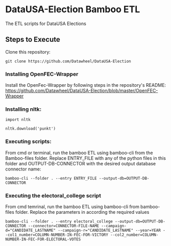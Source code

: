 # DataUSA-Election Bamboo ETL
The ETL scripts for DataUSA Elections

## Steps to Execute
Clone this repository:
```
git clone https://github.com/Datawheel/DataUSA-Election
```

### Installing OpenFEC-Wrapper
Install the OpenFec-Wrapper by following steps in the repository's README: 
https://github.com/Datawheel/DataUSA-Election/blob/master/OpenFEC-Wrapper
 
### Installing nltk:
 
 ```
 import nltk
 ```
 
 ```
 nltk.download('punkt')
 ```

### Executing scripts:
From cmd or terminal, run the bamboo ETL using bamboo-cli from the Bamboo-files folder. Replace ENTRY_FILE with any of the python files in this folder and OUTPUT-DB-CONNECTOR with the desired output database connector name:
```
bamboo-cli --folder . --entry ENTRY_FILE --output-db=OUTPUT-DB-CONNECTOR
```
### Executing the electoral_college script
From cmd temrinal, run the bamboo ETL using bamboo-cli from bamboo-files folder. Replace the parameters in according the required values
```
bamboo-cli --folder . --entry electoral_college --output-db=OUTPUT-DB-CONNECTOR --connector=CONNECTOR-FILE-NAME --campaign-d="CANDIDATE_LASTNAME" --campaign-r="CANDIDATE_LASTNAME" --year=YEAR --col1_number=COLUMN-NUMBER-IN-FEC-FOR-VICTORY --col2_number=COLUMN-NUMBER-IN-FEC-FOR-ELECTORAL-VOTES
```
